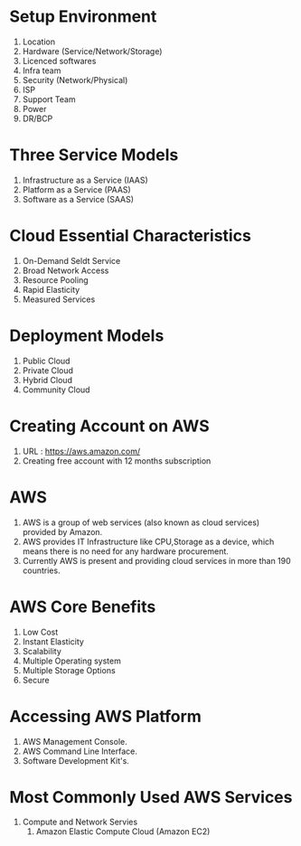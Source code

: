 # Setup Environment

1)  Location
2)  Hardware (Service/Network/Storage)
3)  Licenced softwares
4)  Infra team
5)  Security (Network/Physical)
6)  ISP
7)  Support Team
8)  Power
9)  DR/BCP

# Three Service Models

1)  Infrastructure as a Service (IAAS)
2)  Platform as a Service (PAAS)
3)  Software as a Service (SAAS)

# Cloud Essential Characteristics

1)  On-Demand Seldt Service
2)  Broad Network Access
3)  Resource Pooling
4)  Rapid Elasticity
5)  Measured Services

# Deployment Models

1)  Public Cloud
2)  Private Cloud
3)  Hybrid Cloud
4)  Community Cloud

# Creating Account on AWS

1) URL : https://aws.amazon.com/
2) Creating free account with 12 months subscription

# AWS

1) AWS is a group of web services (also known as cloud services) provided by Amazon.
2) AWS provides IT Infrastructure like CPU,Storage as a device, which means there is no need for any hardware procurement.
3) Currently AWS is present and providing cloud services in more than 190 countries.

# AWS Core Benefits

1) Low Cost
2) Instant Elasticity
3) Scalability
4) Multiple Operating system
5) Multiple Storage Options
6) Secure

# Accessing AWS Platform

1) AWS Management Console.
2) AWS Command Line Interface.
3) Software Development Kit's.

# Most Commonly Used AWS Services

1) Compute and Network Servies
    1) Amazon Elastic Compute Cloud (Amazon EC2)

